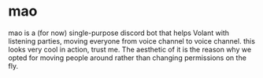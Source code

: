# mao

mao is a (for now) single-purpose discord bot that helps Volant with listening parties, moving
everyone from voice channel to voice channel. this looks very cool in action, trust me. The
aesthetic of it is the reason why we opted for moving people around rather than changing permissions
on the fly.
